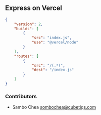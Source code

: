 ## Express on Vercel

```json
{
    "version": 2,
    "builds": [
        {
            "src": "index.js",
            "use": "@vercel/node"
        }
    ],
    "routes": [
        {
            "src": "/(.*)",
            "dest": "/index.js"
        }
    ]
}
```

### Contributors

-   Sambo Chea <sombochea@cubetiqs.com>
